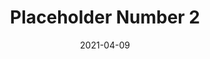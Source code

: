 ---
title: "Placeholder Number 2"
collection: blog
permalink: /blog/place-holder-2
excerpt: 'This paper is about the number 2. The number 1 is left for future work.'
date: 2021-04-09
venue:
paperurl:
citation: 
---